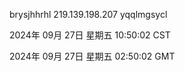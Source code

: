 brysjhhrhl 219.139.198.207 yqqlmgsycl

2024年 09月 27日 星期五 10:50:02 CST

2024年 09月 27日 星期五 02:50:02 GMT
